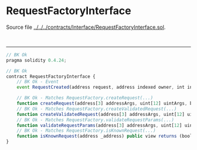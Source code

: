 # RequestFactoryInterface

Source file [../../../contracts/Interface/RequestFactoryInterface.sol](../../../contracts/Interface/RequestFactoryInterface.sol).

<br />

<hr />

```javascript
// BK Ok
pragma solidity 0.4.24;

// BK Ok
contract RequestFactoryInterface {
    // BK Ok - Event
    event RequestCreated(address request, address indexed owner, int indexed bucket, uint[12] params);

    // BK Ok - Matches RequestFactory.createRequest(...)
    function createRequest(address[3] addressArgs, uint[12] uintArgs, bytes callData) public payable returns (address);
    // BK Ok - Matches RequestFactory.createValidatedRequest(...)
    function createValidatedRequest(address[3] addressArgs, uint[12] uintArgs, bytes callData) public payable returns (address);
    // BK Ok - Matches RequestFactory.validateRequestParams(...)
    function validateRequestParams(address[3] addressArgs, uint[12] uintArgs, uint endowment) public view returns (bool[6]);
    // BK Ok - Matches RequestFactory.isKnownRequest(...)
    function isKnownRequest(address _address) public view returns (bool);
}

```
